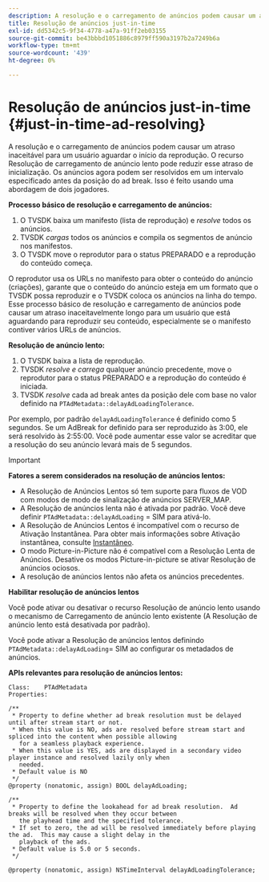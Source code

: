 ```yaml
---
description: A resolução e o carregamento de anúncios podem causar um atraso inaceitável para um usuário aguardar o início da reprodução. O recurso Resolução de carregamento de anúncio lento pode reduzir esse atraso de inicialização. Os anúncios agora podem ser resolvidos em um intervalo especificado antes da posição do ad break. Isso é feito usando uma abordagem de dois jogadores.
title: Resolução de anúncios just-in-time
exl-id: dd5342c5-9f34-4778-a47a-91ff2eb03155
source-git-commit: be43bbbd1051886c8979ff590a3197b2a7249b6a
workflow-type: tm+mt
source-wordcount: '439'
ht-degree: 0%

---
```


# Resolução de anúncios just-in-time {#just-in-time-ad-resolving}

A resolução e o carregamento de anúncios podem causar um atraso inaceitável para um usuário aguardar o início da reprodução. O recurso Resolução de carregamento de anúncio lento pode reduzir esse atraso de inicialização. Os anúncios agora podem ser resolvidos em um intervalo especificado antes da posição do ad break. Isso é feito usando uma abordagem de dois jogadores.

**Processo básico de resolução e carregamento de anúncios:**

1. O TVSDK baixa um manifesto (lista de reprodução) e *resolve* todos os anúncios.
1. TVSDK *cargas* todos os anúncios e compila os segmentos de anúncio nos manifestos.
1. O TVSDK move o reprodutor para o status PREPARADO e a reprodução do conteúdo começa.

O reprodutor usa os URLs no manifesto para obter o conteúdo do anúncio (criações), garante que o conteúdo do anúncio esteja em um formato que o TVSDK possa reproduzir e o TVSDK coloca os anúncios na linha do tempo. Esse processo básico de resolução e carregamento de anúncios pode causar um atraso inaceitavelmente longo para um usuário que está aguardando para reproduzir seu conteúdo, especialmente se o manifesto contiver vários URLs de anúncios.

**Resolução de anúncio lento:**

1. O TVSDK baixa a lista de reprodução.
1. TVSDK *resolve e carrega* qualquer anúncio precedente, move o reprodutor para o status PREPARADO e a reprodução do conteúdo é iniciada.
1. TVSDK *resolve* cada ad break antes da posição dele com base no valor definido na `PTAdMetadata::delayAdLoadingTolerance`.

Por exemplo, por padrão `delayAdLoadingTolerance` é definido como 5 segundos. Se um AdBreak for definido para ser reproduzido às 3:00, ele será resolvido às 2:55:00. Você pode aumentar esse valor se acreditar que a resolução do seu anúncio levará mais de 5 segundos.

>[!IMPORTANT]
>
>**Fatores a serem considerados na resolução de anúncios lentos:**
>* A Resolução de Anúncios Lentos só tem suporte para fluxos de VOD com modos de modo de sinalização de anúncios SERVER_MAP.
>* A Resolução de anúncios lenta não é ativada por padrão. Você deve definir `PTAdMetadata::delayAdLoading` = SIM para ativá-lo.
>* A Resolução de Anúncios Lentos é incompatível com o recurso de Ativação Instantânea. Para obter mais informações sobre Ativação instantânea, consulte [Instantâneo](../../tvsdk-3x-ios-prog/ios-3x-instant-on-ios.md).
>* O modo Picture-in-Picture não é compatível com a Resolução Lenta de Anúncios. Desative os modos Picture-in-picture se ativar Resolução de anúncios ociosos.
>* A resolução de anúncios lentos não afeta os anúncios precedentes.
>

**Habilitar resolução de anúncios lentos**

Você pode ativar ou desativar o recurso Resolução de anúncio lento usando o mecanismo de Carregamento de anúncio lento existente (A Resolução de anúncio lento está desativada por padrão).

Você pode ativar a Resolução de anúncios lentos definindo `PTAdMetadata::delayAdLoading`= SIM ao configurar os metadados de anúncios.

**APIs relevantes para resolução de anúncios lentos:**

```
Class:    PTAdMetadata 
Properties: 
  
/** 
 * Property to define whether ad break resolution must be delayed until after stream start or not. 
 * When this value is NO, ads are resolved before stream start and spliced into the content when possible allowing  
   for a seamless playback experience. 
 * When this value is YES, ads are displayed in a secondary video player instance and resolved lazily only when  
   needed. 
 * Default value is NO 
 */ 
@property (nonatomic, assign) BOOL delayAdLoading; 
  
/** 
 * Property to define the lookahead for ad break resolution.  Ad breaks will be resolved when they occur between  
   the playhead time and the specified tolerance. 
 * If set to zero, the ad will be resolved immediately before playing the ad.  This may cause a slight delay in the  
   playback of the ads. 
 * Default value is 5.0 or 5 seconds. 
 */ 
  
@property (nonatomic, assign) NSTimeInterval delayAdLoadingTolerance;
```
